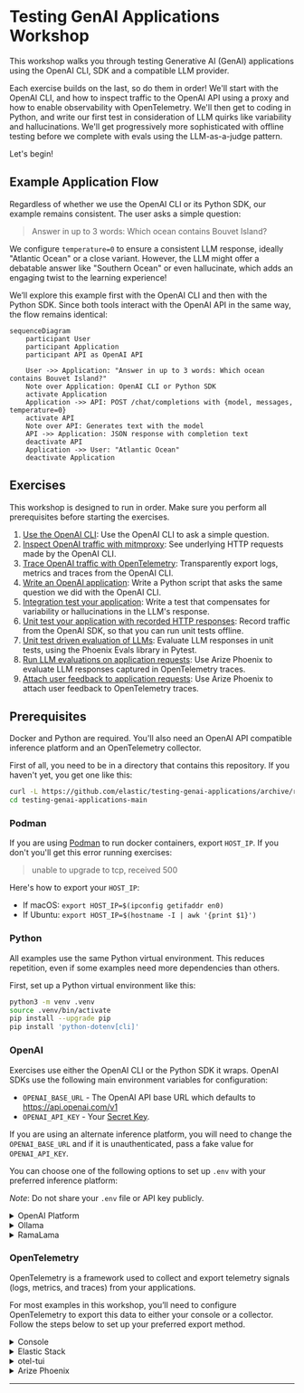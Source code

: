 # Testing GenAI Applications Workshop

This workshop walks you through testing Generative AI (GenAI) applications
using the OpenAI CLI, SDK and a compatible LLM provider.

Each exercise builds on the last, so do them in order! We'll start with the
OpenAI CLI, and how to inspect traffic to the OpenAI API using a proxy and how
to enable observability with OpenTelemetry. We'll then get to coding in Python,
and write our first test in consideration of LLM quirks like variability and
hallucinations. We'll get progressively more sophisticated with offline testing
before we complete with evals using the LLM-as-a-judge pattern.

Let's begin!

## Example Application Flow

Regardless of whether we use the OpenAI CLI or its Python SDK, our example
remains consistent. The user asks a simple question:

> Answer in up to 3 words: Which ocean contains Bouvet Island?

We configure `temperature=0` to ensure a consistent LLM response, ideally
"Atlantic Ocean" or a close variant. However, the LLM might offer a debatable
answer like "Southern Ocean" or even hallucinate, which adds an engaging twist
to the learning experience!

We’ll explore this example first with the OpenAI CLI and then with the Python
SDK. Since both tools interact with the OpenAI API in the same way, the flow
remains identical:

```mermaid
sequenceDiagram
    participant User
    participant Application
    participant API as OpenAI API

    User ->> Application: "Answer in up to 3 words: Which ocean contains Bouvet Island?"
    Note over Application: OpenAI CLI or Python SDK
    activate Application
    Application ->> API: POST /chat/completions with {model, messages, temperature=0}
    activate API
    Note over API: Generates text with the model
    API ->> Application: JSON response with completion text
    deactivate API
    Application ->> User: "Atlantic Ocean"
    deactivate Application
```

## Exercises

This workshop is designed to run in order. Make sure you perform all
prerequisites before starting the exercises.

1. [Use the OpenAI CLI](01-start): Use the OpenAI CLI to ask a simple question.
2. [Inspect OpenAI traffic with mitmproxy](02-proxy): See
  underlying HTTP requests made by the OpenAI CLI.
3. [Trace OpenAI traffic with OpenTelemetry](03-opentelemetry): Transparently
  export logs, metrics and traces from the OpenAI CLI.
4. [Write an OpenAI application](04-main): Write a Python script that asks the
  same question we did with the OpenAI CLI.
5. [Integration test your application](05-test): Write a test that compensates
  for variability or hallucinations in the LLM's response.
6. [Unit test your application with recorded HTTP responses](06-http-replay):
  Record traffic from the OpenAI SDK, so that you can run unit tests offline.
7. [Unit test driven evaluation of LLMs](07-eval): Evaluate LLM responses in
  unit tests, using the Phoenix Evals library in Pytest.
8. [Run LLM evaluations on application requests](08-eval-platform): Use Arize
  Phoenix to evaluate LLM responses captured in OpenTelemetry traces.
9. [Attach user feedback to application requests](09-user-feedback): Use Arize
  Phoenix to attach user feedback to OpenTelemetry traces.

## Prerequisites

Docker and Python are required. You'll also need an OpenAI API compatible
inference platform and an OpenTelemetry collector.

First of all, you need to be in a directory that contains this repository. If
you haven't yet, you get one like this:
```bash
curl -L https://github.com/elastic/testing-genai-applications/archive/refs/heads/main.tar.gz | tar -xz
cd testing-genai-applications-main
```

### Podman

If you are using [Podman](https://podman.io/) to run docker containers, export
`HOST_IP`. If you don't you'll get this error running exercises:
> unable to upgrade to tcp, received 500

Here's how to export your `HOST_IP`:
  * If macOS: `export HOST_IP=$(ipconfig getifaddr en0)`
  * If Ubuntu: `export HOST_IP=$(hostname -I | awk '{print $1}')`

### Python

All examples use the same Python virtual environment. This reduces repetition,
even if some examples need more dependencies than others.

First, set up a Python virtual environment like this:
```bash
python3 -m venv .venv
source .venv/bin/activate
pip install --upgrade pip
pip install 'python-dotenv[cli]'
```

### OpenAI

Exercises use either the OpenAI CLI or the Python SDK it wraps. OpenAI SDKs
use the following main environment variables for configuration:
* `OPENAI_BASE_URL` - The OpenAI API base URL which defaults to https://api.openai.com/v1
* `OPENAI_API_KEY` - Your [Secret Key](https://platform.openai.com/account/api-keys).

If you are using an alternate inference platform, you will need to change the
`OPENAI_BASE_URL` and if it is unauthenticated, pass a fake value for
`OPENAI_API_KEY`.

You can choose one of the following options to set up `.env` with your
preferred inference platform:

*Note*: Do not share your `.env` file or API key publicly.

<details>
<summary>OpenAI Platform</summary>

[OpenAI Platform](https://platform.openai.com/) is a cloud-based service for
accessing OpenAI models. It requires an API key and may incur usage costs.

To use OpenAI, do the following:

1. Copy [.env.openai](.env.openai) to a file named `.env`.
   - `cp .env.openai .env`
2. Set `OPENAI_API_KEY` in your `.env` file to your [Secret Key](https://platform.openai.com/account/api-keys).

</details>

<details>
<summary>Ollama</summary>

[Ollama](https://ollama.com/) is an open-source solution for running models
locally. It is free to use, but requires sufficient computational resources.

To start and use Ollama, do the following:

1. Ensure `ollama` is installed
   - On macOS/Linux: `brew install ollama`
   - For Windows or otherwise, see the [download page][ollama-dl].
2. Copy [.env.ollama](.env.ollama) to a file named `.env`.
   - `cp .env.ollama .env`
3. In a separate terminal, run `OLLAMA_HOST=0.0.0.0 OLLAMA_CONTEXT_LENGTH=8192 ollama serve`
   - This accepts OpenAI requests for any model on http://localhost:11434/v1
4. In this terminal, pull the chat and eval models
   - `dotenv run -- sh -c 'ollama pull ${CHAT_MODEL}'`
   - `dotenv run -- sh -c 'ollama pull ${EVAL_MODEL}'`

</details>

<details>
<summary>RamaLama</summary>

[RamaLama](https://ramalama.ai/) is an open-source solution for running models
locally. It is free to use, but requires sufficient computational resources.

1. Make sure `ramalama` is installed
   - On macOS/Linux: `brew install ramalama`
   - For Windows or otherwise, see the [installation guide][ramalama-dl].
2. Copy [.env.ramalama](.env.ramalama) to a file named `.env`.
   - `cp .env.ramalama .env`
3. In a separate terminal, run `dotenv run -- sh -c 'ramalama serve ${CHAT_MODEL}'`
   - This accepts OpenAI requests for ${CHAT_MODEL} on http://localhost:8080/v1

</details>

### OpenTelemetry

OpenTelemetry is a framework used to collect and export telemetry signals
(logs, metrics, and traces) from your applications.

For most examples in this workshop, you’ll need to configure OpenTelemetry to
export this data to either your console or a collector. Follow the steps below
to set up your preferred export method.

<details>
<summary>Console</summary>

If you want to view logs, metrics, and traces directly in your terminal, you
can configure OpenTelemetry to export telemetry data to the console.

To set this up, append [.env.otel.console](.env.otel.console) to your `.env`
file like this:
```bash
cat .env.otel.console >> .env
```

</details>

<details>
<summary>Elastic Stack</summary>

Elastic Stack is an open-source search platform. Elastic Distribution of
OpenTelemetry (EDOT) Collector receives logs, metrics and traces and Kibana
visualizes them.

To use a local Elastic Stack with EDOT Collector, append
[.env.otel.elastic](.env.otel.elastic) to your `.env` file like this:
```bash
cat .env.otel.elastic >> .env
```

#### Local Elastic Stack

Below starts Elasticsearch, Kibana, and Elastic Distribution of OpenTelemetry
(EDOT) Collector and only requires Docker installed. Before you begin, ensure
you have free CPU and memory on your Docker host (laptop). Assume 4 cpus and
4GB memory for the containers in the Elastic Stack.

First, get a copy of docker-compose-elastic.yml
```bash
wget https://raw.githubusercontent.com/elastic/elasticsearch-labs/refs/heads/main/docker/docker-compose-elastic.yml
```

Next, start this Elastic Stack in the background:
```bash
docker compose -f docker-compose-elastic.yml up --force-recreate --wait -d
```

If you start your Elastic stack  this way, you can access Kibana like this,
authenticating with the username "elastic" and password "elastic":

http://localhost:5601/app/apm/traces?rangeFrom=now-15m&rangeTo=now

Clean up when finished, like this:
```bash
docker compose -f docker-compose-elastic.yml down
```

</details>

<details>
<summary>otel-tui</summary>

[otel-tui][otel-tui] is an easy to navigate, single binary OpenTelemetry system
that runs in your terminal.

Choose one of the following ways to run `otel-tui` in a separate terminal.

To run in docker:
```bash
docker run --rm -it --name otel-tui -p 4318:4318 ymtdzzz/otel-tui:latest
```

Or, to run on your host:
```bash
brew install ymtdzzz/tap/otel-tui
# or go install github.com/ymtdzzz/otel-tui@latest
otel-tui
```

</details>

<details>
<summary>Arize Phoenix</summary>

[Arize Phoenix][phoenix] is an OpenTelemetry compatible AI Observability and
Evaluation tool.

Choose one of the following ways to run `phoenix` in the background, with
authentication disabled.

To run in docker:
```bash
docker run --rm -d --name phoenix -p 6006:6006 -e PHOENIX_ENABLE_AUTH=false arizephoenix/phoenix:latest
```

Or, to run on your host:
```bash
brew install uv
PHOENIX_ENABLE_AUTH=false uvx arize-phoenix serve
```

</details>

---
[ollama-dl]: https://ollama.com/download
[ramalama-dl]: https://github.com/containers/ramalama?tab=readme-ov-file#install
[otel-tui]: https://github.com/ymtdzzz/otel-tui
[phoenix]: https://arize.com/docs/phoenix
